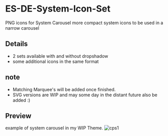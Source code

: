 # ES-DE-System-Icon-Set
PNG icons for System Carousel
more compact system icons to be used in a narrow carousel

## Details

- 2 sets available with and without dropshadow
- some additional icons in the same format

## note

- Matching Marquee's will be added once finished.
- SVG versions are WIP and may some day in the distant future also be added :)

## Preview
example of system carousel in my WIP Theme.
![cps1](https://github.com/Zoidburg13/ES-DE-System-Icon-Set/assets/159597576/ca864df5-2d6e-4ffc-a58a-38eadbe64f53)
